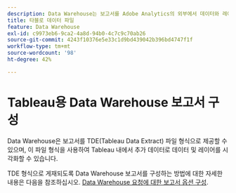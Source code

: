 ```yaml
---
description: Data Warehouse는 보고서를 Adobe Analytics의 외부에서 데이터와 레이어를 추가적인 데이터로 시각화할 수 있도록 해주는 TDE(타블로 데이터 추출) 파일 형식으로 제공할 수 있습니다. 이 정보는 이메일로 전송하거나 FTP로 FTP 사이트에 전송할 수 있습니다.
title: 타블로 데이터 파일
feature: Data Warehouse
exl-id: c9973eb6-9ca2-4a8d-94b0-4c7c9c70ab26
source-git-commit: 4243f10376e5e33c1d9bd439042b396bd4747f1f
workflow-type: tm+mt
source-wordcount: '98'
ht-degree: 42%

---
```


# Tableau용 Data Warehouse 보고서 구성

Data Warehouse은 보고서를 TDE(Tableau Data Extract) 파일 형식으로 제공할 수 있으며, 이 파일 형식을 사용하여 Tableau 내에서 추가 데이터로 데이터 및 레이어를 시각화할 수 있습니다.

TDE 형식으로 게재되도록 Data Warehouse 보고서를 구성하는 방법에 대한 자세한 내용은 다음을 참조하십시오. [Data Warehouse 요청에 대한 보고서 옵션 구성](/help/export/data-warehouse/create-request/dw-request-report-options.md).

